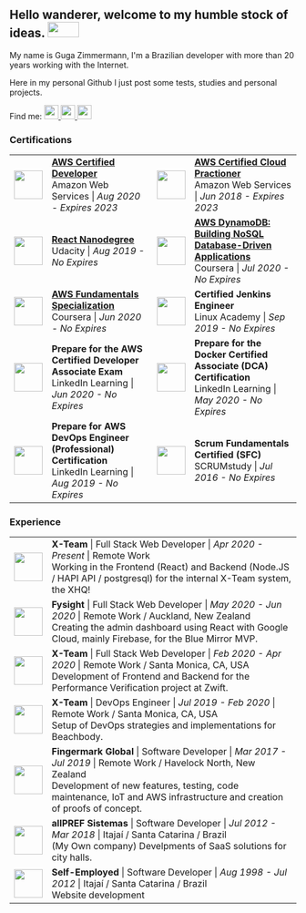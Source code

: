 <html>
<h2>
  Hello wanderer, welcome to my humble stock of ideas.
  <img width="55" height="27" src="https://media.tenor.com/images/67a2c5048c9de7a7722fcc48fc4e7522/tenor.gif"  />
</h2>
<p>My name is Guga Zimmermann, I'm a Brazilian developer with more than 20 years working with the Internet.</p>
<p>Here in my personal Github I just post some tests, studies and personal projects.</p>
<p>Find me:
<a href="https://www.linkedin.com/in/guga-zimmermann/">
  <img width="25px" height="25px" src="https://image.flaticon.com/icons/png/512/174/174857.png" />
</a>
<a href="https://medium.com/@gugazimmermann">
  <img width="25px" height="25px" src="https://cdn4.iconfinder.com/data/icons/social-media-2210/24/Medium-512.png" />
</a>
<a href="https://www.instagram.com/gugazimmermann/">
  <img width="25px" height="25px" src="https://logodix.com/logo/1049852.png" />
</a>
</p>
<h3>Certifications</h3>
<table>
  <tbody>
    <tr>
      <td>
        <img width="50px" height="50px" src="https://media-exp1.licdn.com/dms/image/C4D0BAQGzuSBRRRuphw/company-logo_100_100/0?e=1603324800&v=beta&t=1QNaDvPrOwY-6FkUYZZ9RDFgOxta7p_Q9zTA5Biq-TY" />
      </td>
      <td>
        <a href="https://www.youracclaim.com/badges/1a433e6a-46b2-439e-9148-60d306c71020/linked_in_profile">
        <strong>AWS Certified Developer</strong>
        </a>
        <br />
        Amazon Web Services | <i>Aug 2020 - Expires 2023</i>
      </td>
      <td>
        <img width="50px" height="50px" src="https://media-exp1.licdn.com/dms/image/C4D0BAQGzuSBRRRuphw/company-logo_100_100/0?e=1603324800&v=beta&t=1QNaDvPrOwY-6FkUYZZ9RDFgOxta7p_Q9zTA5Biq-TY" />
      </td>
      <td>
        <a href="https://www.youracclaim.com/badges/5c848b45-36b5-45d8-9c8b-0b6920e45cdb?source=linked_in_profile">
        <strong>AWS Certified Cloud Practioner</strong>
        </a>
        <br />
        Amazon Web Services | <i>Jun 2018 - Expires 2023</i>
      </td>
    </tr>
    <tr>
        <td>
            <img width="50px" height="50px" src="https://media-exp1.licdn.com/dms/image/C560BAQGSBVNHbqKIdA/company-logo_100_100/0?e=1603324800&v=beta&t=oflWDFa88IC44wOIsemHvP_2u0-wl5fgr_2kxi5xbgg" />
          </td>
          <td>
            <a href="https://graduation.udacity.com/confirm/7JG2LRG7">
            <strong>React Nanodegree</strong>
          </a>
            <br />
            Udacity | <i>Aug 2019 - No Expires</i>
          </td>
      <td>
        <img width="50px" height="50px" src="https://media-exp1.licdn.com/dms/image/C4E0BAQGt72dvhq4yRA/company-logo_200_200/0?e=1603324800&v=beta&t=nmGLxTFAPJ9wOpKED4xL4Sl4HvMFbByvX-xqz3h1Cio" />
      </td>
      <td>
        <a href="https://www.coursera.org/account/accomplishments/certificate/K4RKSK6NL9Y9">
        <strong>AWS DynamoDB: Building NoSQL Database-Driven Applications</strong>
      </a>
        <br />
        Coursera | <i>Jul 2020 - No Expires</i>
      </td>
    </tr>
    <tr>
        <td>
            <img width="50px" height="50px" src="https://media-exp1.licdn.com/dms/image/C4E0BAQGt72dvhq4yRA/company-logo_200_200/0?e=1603324800&v=beta&t=nmGLxTFAPJ9wOpKED4xL4Sl4HvMFbByvX-xqz3h1Cio" />
          </td>
          <td>
            <a href="https://www.coursera.org/account/accomplishments/specialization/certificate/9UESFGDG2WX5">
            <strong>AWS Fundamentals Specialization</strong>
          </a>
            <br />
            Coursera | <i>Jun 2020 - No Expires</i>
          </td>
      <td>
        <img width="50px" height="50px" src="https://media-exp1.licdn.com/dms/image/C510BAQFg2SqYACylFA/company-logo_200_200/0?e=1603324800&v=beta&t=EO3D1ja3suVIEDGrUwz-_jWb6V54rd751b9cJpmn-jc" />
      </td>
      <td>
        <a href="https://linuxacademy.com/profile/u/cert/id/237094"></a>
        <strong>Certified Jenkins Engineer</strong>
      </a>
        <br />
        Linux Academy | <i>Sep 2019 - No Expires</i>
      </td>
    </tr>
    <tr>
        <td>
            <img width="50px" height="50px" src="https://media-exp1.licdn.com/dms/image/C4D0BAQGyOWvr4W0Pow/company-logo_100_100/0?e=1603324800&v=beta&t=5Og4WPqy5ZsA5pS4XBHNiv-qVrbbotUvAs2Gp3vwchQ" />
          </td>
          <td>                    
            <strong>Prepare for the AWS Certified Developer Associate Exam</strong>
            <br />
            LinkedIn Learning | <i>Jun 2020 - No Expires</i>
          </td>
      <td>
        <img width="50px" height="50px" src="https://media-exp1.licdn.com/dms/image/C4D0BAQGyOWvr4W0Pow/company-logo_100_100/0?e=1603324800&v=beta&t=5Og4WPqy5ZsA5pS4XBHNiv-qVrbbotUvAs2Gp3vwchQ" />
      </td>
      <td>                    
        <strong>Prepare for the Docker Certified Associate (DCA) Certification</strong>
        <br />
        LinkedIn Learning | <i>May 2020 - No Expires</i>
      </td>
    </tr>
        <tr>
            <td>
                <img width="50px" height="50px" src="https://media-exp1.licdn.com/dms/image/C4D0BAQGyOWvr4W0Pow/company-logo_100_100/0?e=1603324800&v=beta&t=5Og4WPqy5ZsA5pS4XBHNiv-qVrbbotUvAs2Gp3vwchQ" />
              </td>
              <td>                    
                <strong>Prepare for AWS DevOps Engineer (Professional) Certification</strong>
                <br />
                LinkedIn Learning | <i>Aug 2019 - No Expires</i>
              </td>
    <td>
        <img width="50px" height="50px" src="https://media-exp1.licdn.com/dms/image/C4E0BAQG9_uP8f-kpiw/company-logo_200_200/0?e=1603324800&v=beta&t=52LpU2V1gxNuihfQDvyrnHmVpx7qmqo4HPYIdq4Jvc0" />
      </td>
      <td>                    
        <strong>Scrum Fundamentals Certified (SFC)</strong>
        <br />
        SCRUMstudy | <i>Jul 2016 - No Expires</i>
      </td>
    </tr>
  </tbody>
</table>
<h3>Experience</h3>
  <table>
    <tbody>
      <tr>
        <td>
          <img width="50px" height="50px" src="https://media-exp1.licdn.com/dms/image/C4E0BAQHOIwBTq44GRA/company-logo_200_200/0?e=1603324800&v=beta&t=dbgZMQbF3mdmjK0u22ACW3s5rBxd3ahosRi1SEdMPlI"/>
        </td>
        <td>
          <strong>X-Team</strong> | Full Stack Web Developer | <i>Apr 2020 - Present</i> | Remote Work<br />
          Working in the Frontend (React) and Backend (Node.JS / HAPI
          API / postgresql) for the internal X-Team system, the XHQ!
        </td>
      </tr>
      <tr>
        <td>
          <img width="50px" height="50px" src="https://media-exp1.licdn.com/dms/image/C510BAQEa9doEL6_IHw/company-logo_200_200/0?e=1603324800&v=beta&t=yYQyTREiNlMn7_ar6PZdSqQ3S8WRTSGJY9D_oTzM0KA" />
        </td>
        <td>
          <strong>Fysight</strong> | Full Stack Web Developer | <i>May 2020 - Jun 2020</i> | Remote Work / Auckland, New Zealand<br />
          Creating the admin dashboard using React with Google Cloud,
          mainly Firebase, for the Blue Mirror MVP.
        </td>
      </tr>
      <tr>
        <td>
          <img width="50px" height="50px" src="https://media-exp1.licdn.com/dms/image/C4E0BAQHOIwBTq44GRA/company-logo_200_200/0?e=1603324800&v=beta&t=dbgZMQbF3mdmjK0u22ACW3s5rBxd3ahosRi1SEdMPlI" />
        </td>
        <td>
          <strong>X-Team</strong> | Full Stack Web Developer | <i>Feb 2020 - Apr 2020</i> | Remote Work / Santa Monica, CA, USA<br />
          Development of Frontend and Backend for the Performance
          Verification project at Zwift.
        </td>
      </tr>
      <tr>
        <td>
          <img width="50px" height="50px" src="https://media-exp1.licdn.com/dms/image/C4E0BAQHOIwBTq44GRA/company-logo_200_200/0?e=1603324800&v=beta&t=dbgZMQbF3mdmjK0u22ACW3s5rBxd3ahosRi1SEdMPlI" />
        </td>
        <td>
          <strong>X-Team</strong> | DevOps Engineer | <i>Jul 2019 - Feb 2020</i> | Remote Work / Santa Monica, CA, USA<br />
          Setup of DevOps strategies and implementations for
          Beachbody.
        </td>
      </tr>
      <tr>
        <td>
          <img width="50px" height="50px" src="https://media-exp1.licdn.com/dms/image/C560BAQF_dC8Rh8H4pg/company-logo_200_200/0?e=1603324800&v=beta&t=Kf-RrfBVOmvwovpjCYWT8poaPsj2oBQczi_7IVGilQs" />
        </td>
        <td>
          <strong>Fingermark Global</strong> | Software Developer | <i>Mar 2017 - Jul 2019</i> | Remote Work / Havelock North, New Zealand<br />
          Development of new features, testing, code maintenance, IoT
          and AWS infrastructure and creation of proofs of concept.
        </td>
      </tr>
      <tr>
        <td>
          <img width="50px" height="50px" src="https://media-exp1.licdn.com/dms/image/C510BAQHZ7q3Z1O6VgA/company-logo_100_100/0?e=1603324800&v=beta&t=dRxB8u0l29m61K5pg4Xfx-6btsbfzj1-JiFU4_2nK8M" />
        </td>
        <td>
          <strong>allPREF Sistemas</strong> | Software Developer | <i>Jul 2012 - Mar 2018</i> | Itajaí / Santa Catarina / Brazil<br />
          (My Own company) Develpments of SaaS solutions for city
          halls.
        </td>
      </tr>
      <tr>
        <td>
          <img width="50px" height="50px" src="https://media-exp1.licdn.com/dms/image/C4E0BAQH3nUDO57s78A/company-logo_200_200/0?e=1603324800&v=beta&t=lxz_SFaNWGtfBK27ryml6bf4IKdjeqrdhuuJ5T6Vg8g" />
        </td>
        <td>
          <strong>Self-Employed</strong> | Software Developer | <i>Aug 1998 - Jul 2012</i> | Itajaí / Santa Catarina / Brazil<br />
          Website development
        </td>
      </tr>
    </tbody>
  </table>
</html>
